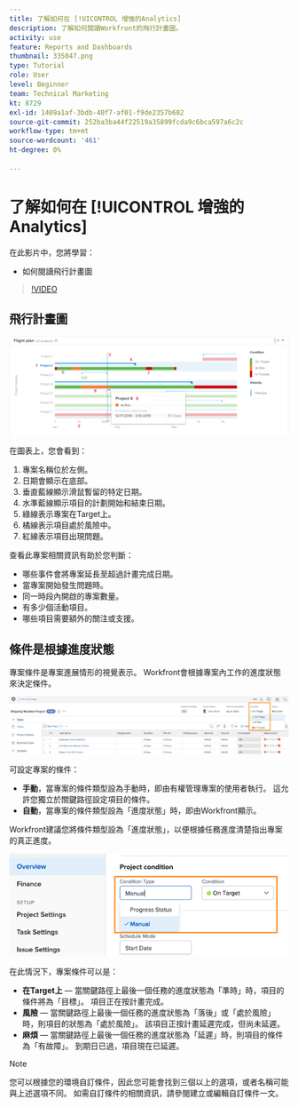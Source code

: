 ```yaml
---
title: 了解如何在 [!UICONTROL 增強的Analytics]
description: 了解如何閱讀Workfront的飛行計畫圖。
activity: use
feature: Reports and Dashboards
thumbnail: 335047.png
type: Tutorial
role: User
level: Beginner
team: Technical Marketing
kt: 8729
exl-id: 1409a1af-3bdb-40f7-af01-f9de2357b602
source-git-commit: 252ba3ba44f22519a35899fcda9c6bca597a6c2c
workflow-type: tm+mt
source-wordcount: '461'
ht-degree: 0%

---
```


# 了解如何在 [!UICONTROL 增強的Analytics]

在此影片中，您將學習：

* 如何閱讀飛行計畫圖

>[!VIDEO](https://video.tv.adobe.com/v/335047/?quality=12)

## 飛行計畫圖

![飛行計畫圖的影像，其編號與下面的項目符號匹配](assets/section-2-1.png)

在圖表上，您會看到：

1. 專案名稱位於左側。
1. 日期會顯示在底部。
1. 垂直藍線顯示滑鼠暫留的特定日期。
1. 水準藍線顯示項目的計劃開始和結束日期。
1. 綠線表示專案在Target上。
1. 橘線表示項目處於風險中。
1. 紅線表示項目出現問題。

查看此專案相關資訊有助於您判斷：

* 哪些事件會將專案延長至超過計畫完成日期。
* 當專案開始發生問題時。
* 同一時段內開啟的專案數量。
* 有多少個活動項目。
* 哪些項目需要額外的關注或支援。

## 條件是根據進度狀態

專案條件是專案進展情形的視覺表示。 Workfront會根據專案內工作的進度狀態來決定條件。

![可能的進度狀態的影像](assets/section-2-2.png)

可設定專案的條件：

* **手動**，當專案的條件類型設為手動時，即由有權管理專案的使用者執行。 這允許您獨立於關鍵路徑設定項目的條件。
* **自動**，當專案的條件類型設為「進度狀態」時，即由Workfront顯示。

Workfront建議您將條件類型設為「進度狀態」，以便根據任務進度清楚指出專案的真正進度。

![可能的進度狀態的影像](assets/section-2-3.png)

在此情況下，專案條件可以是：

* **在Target上** — 當關鍵路徑上最後一個任務的進度狀態為「準時」時，項目的條件將為「目標」。 項目正在按計畫完成。
* **風險** — 當關鍵路徑上最後一個任務的進度狀態為「落後」或「處於風險」時，則項目的狀態為「處於風險」。 該項目正按計畫延遲完成，但尚未延遲。
* **麻煩** — 當關鍵路徑上最後一個任務的進度狀態為「延遲」時，則項目的條件為「有故障」。 到期日已過，項目現在已延遲。

>[!NOTE]
>
>您可以根據您的環境自訂條件，因此您可能會找到三個以上的選項，或者名稱可能與上述選項不同。 如需自訂條件的相關資訊，請參閱建立或編輯自訂條件一文。
